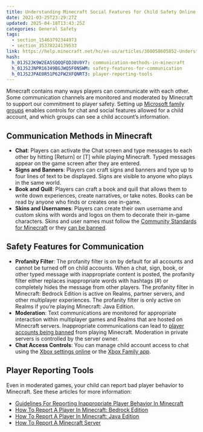 ```yaml
---
title: Understanding Minecraft Social Features for Child Safety Online
date: 2021-03-25T23:29:27Z
updated: 2025-04-18T13:43:25Z
categories: General Safety
tags:
  - section_15463792344973
  - section_35378224139533
link: https://help.minecraft.net/hc/en-us/articles/360058605852-Understanding-Minecraft-Social-Features-for-Child-Safety-Online
hash:
  h_01JS2JK9W2EA5SQQQFQDJ0V0Y7: communication-methods-in-minecraft
  h_01JS2JNPR16349BGJWQ5F0NSWM: safety-features-for-communication
  h_01JS2JPAE0R51P62FW2XFQNRT3: player-reporting-tools
---
```


Minecraft contains many ways players can communicate with each other. Some communication channels are monitored and moderated by Minecraft to support our commitment to player safety. Setting up [Microsoft family groups](../Resources-for-Families/Set-Up-Microsoft-Family-Groups-for-Parental-Controls-in-Minecraft-Bedrock-Edition.md) enables controls for chat and social features allowed for a child account, and which groups can see a child account’s information.

## Communication Methods in Minecraft

- **Chat**: Players can activate the Chat screen and type messages to each other by hitting \[Return\] or \[T\] while playing Minecraft. Typed messages appear on the game screen after they are entered.
- **Signs and Banners**: Players can craft signs and banners and type up to four lines of text to be displayed. Signs are visible to anyone who plays in the same world.
- **Book and Quill**: Players can craft a book and quill that allows them to write down experiences, create narratives, or take notes. Books can be read by anyone who finds or creates one in-game.
- **Skins and Usernames**: Players can create their own username and custom skins with words and logos on them to decorate their in-game characters. Skins and user names must follow the [Community Standards for Minecraft](https://www.minecraft.net/en-us/community-standards) or they [can be banned](../Player-Reporting-Bans/How-to-Update-Banned-Skins-or-Usernames-in-Minecraft.md).

## Safety Features for Communication

- **Profanity Filter**: The profanity filter is on by default for all accounts and cannot be turned off on child accounts. When a chat, sign, book, or other typed message with inappropriate content is posted, the profanity filter either replaces inappropriate words with hashtags (#) or completely hides the message from other players. The profanity filter in Minecraft: Bedrock Edition is active on Realms, partner servers, and other multiplayer experiences. The profanity filter is only active on Realms if you’re playing Minecraft: Java Edition.
- **Moderation**: Text communications are monitored for appropriate interaction within multiplayer games and Realms that are hosted on Minecraft servers. Inappropriate communications can lead to [player accounts being banned](../Player-Reporting-Bans/Banned-Minecraft-Accounts-and-the-Appeal-Process.md) from playing Minecraft. Moderation in private servers is controlled by the server owner.
- **Chat Access Controls**: You can manage child account access to chat using the [Xbox settings online](../Account-Settings/Managing-Child-Account-Social-Settings-Using-Xbox-Settings-Online.md) or the [Xbox Family app](../Account-Settings/Managing-Child-Account-Social-Settings-Using-the-Xbox-Family-App.md).

## Player Reporting Tools

Even in moderated games, your child can report bad player behavior to Minecraft. See these articles for more information:

- [Guidelines For Reporting Inappropriate Player Behavior In Minecraft](../Player-Reporting-Bans/Guidelines-for-Reporting-Inappropriate-Player-Behavior-in-Minecraft.md)
- [How To Report A Player In Minecraft: Bedrock Edition](../Player-Reporting-Bans/How-to-Report-a-Player-in-Minecraft-Bedrock-Edition.md)
- [How To Report A Player In Minecraft: Java Edition](../Player-Reporting-Bans/How-to-Report-a-Player-in-Minecraft-Java-Edition.md)
- [How To Report A Minecraft Server](../Player-Reporting-Bans/How-to-Report-a-Minecraft-Server.md)
